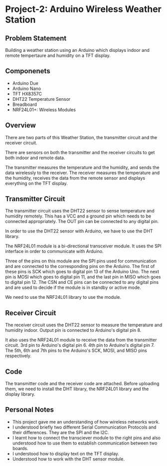 # Project-2: Arduino Wireless Weather Station
## Problem Statement
Building a weather station using an Arduino which displays indoor and remote tempertaure and humidity on a TFT display.
## Componenets
* Arduino Due
* Arduino Nano
* TFT HX8357C
* DHT22 Temperature Sensor
* Breadboard
* NRF24L01+: Wireless Modules
## Overview
There are two parts of this Weather Station, the transmitter circuit and the receiver circuit.

There are sensors on both the transmitter and the receiver circuits to get both indoor and remote data.

The transmitter measures the temperature and the humidity, and sends the data wirelessly to the receiver. The receiver measures the temperature and the humidity, receives the data from the remote sensor and displays everything on the TFT display.
## Transmitter Circuit
The transmitter circuit uses the DHT22 sensor to sense temperature and humidity remotely. This has a VCC and a ground pin which needs to be connected appropriately. The OUT pin can be connected to any digital pin.

In order to use the DHT22 sensor with Arduino, we have to use the DHT library.

The NRF24L01 module is a bi-directional transceiver module. It uses the SPI interface in order to communicate with Arduino.

Three of the pins on this module are the SPI pins used for communication and are connected to the corresponding pins on the Arduino. The first of these pins is SCK which goes to digital pin 13 of the Arduino Uno. The next pin is MOSI which goes to digital pin 11, and the last pin in MISO which goes to digital pin 12. The CSN and CE pins can be connected to any digital pins and are used to decide if the module is in standby or active mode.

We need to use the NRF24L01 library to use the module.
## Receiver Circuit
The receiver circuit uses the DHT22 sensor to measure the temperature and humidity indoor. Output pin is connected to Arduino's digital pin 8.

It also uses the NRF24L01 module to receive the data from the transmitter circuit. 3rd pin to Arduino's digital pin 6. 4th pin to Arduino's digital pin 7. The 5th, 6th and 7th pins to the Arduino's SCK, MOSI, and MISO pins respectively.
## Code
The transmitter code and the receiver code are attached. Before uploading them, we need to install the DHT library, the NRF24L01 library and the display library.
## Personal Notes
* This project gave me an understanding of how wireless networks work.
* I understood briefly two different Serial Communication Protocols and their differences. They are the SPI and the I2C.
* I learnt how to connect the transciever module to the right pins and also understood how to use them to establish communication between two boards.
* I understood how to display text on the TFT display.
* Understood how to work with the DHT sensor module.




